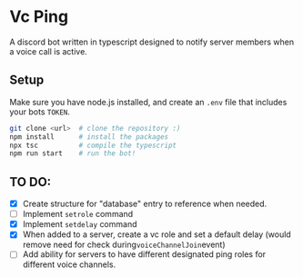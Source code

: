 # Vc Ping
A discord bot written in typescript designed to notify server members when a voice call is active.

## Setup
Make sure you have node.js installed, and create an ``.env`` file that includes your bots ``TOKEN``.
 ```bash
git clone <url>  # clone the repository :)
npm install      # install the packages
npx tsc          # compile the typescript
npm run start    # run the bot!
```
## TO DO:
- [x]  Create structure for "database" entry to reference when needed.
- [ ]  Implement ``setrole`` command 
- [X]  Implement ``setdelay`` command 
- [x]  When added to a server, create a vc role and set a default delay (would remove need for check during`` voiceChannelJoin ``event)
- [ ]  Add ability for servers to have different designated ping roles for different voice channels.
